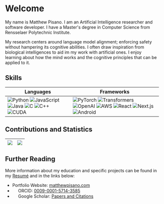 # Welcome


My name is Matthew Pisano. I am an Artificial Intelligence researcher and software developer. I have a Master's degree in Computer Science from Rensselaer Polytechnic Institute.

My research centers around language model alignment; enforcing safety without hampering its cognitive abilities.  I often draw inspiration from biological intelligences to aid im my work with artificial ones.  I enjoy learning about how the mind works and the cognitive principles that can be applied to it.


## Skills

<div align="center">

| Languages | Frameworks                                                                                                         
|---|--------------------------------------------------------------------------------------------------------------------|
| ![Python][python] ![JavaScript][javascript] ![Java][java] ![C][c] ![C++][cpp] ![CUDA][cuda] | ![PyTorch][pytorch] ![Transformers][transformers] ![OpenAI][openai] ![AWS][aws] ![React][react] ![Next.js][next] ![Android][android] |

</div>

[python]: https://img.shields.io/badge/Python-3c4352?style=flat&logo=python
[javascript]: https://img.shields.io/badge/JavaScript-3c4352?logo=javascript
[java]: https://img.shields.io/badge/Java-3c4352?logo=coffeescript
[c]: https://img.shields.io/badge/C-3c4352?style=flat&logo=c
[cpp]: https://img.shields.io/badge/C%2B%2B-3c4352?style=flat&logo=cplusplus
[cuda]: https://img.shields.io/badge/CUDA-3c4352?style=flat&logo=nvidia


[pytorch]: https://img.shields.io/badge/PyTorch-3c4352?logo=pytorch
[transformers]: https://img.shields.io/badge/🤗_Transformers-3c4352
[openai]: https://img.shields.io/badge/OpenAI-3c4352?logo=openai
[react]: https://img.shields.io/badge/React-3c4352?logo=react
[next]: https://img.shields.io/badge/Next.js-3c4352?logo=next.js
[aws]: https://img.shields.io/badge/AWS-3c4352?logo=amazonaws
[android]: https://img.shields.io/badge/Android-3c4352?logo=android


## Contributions and Statistics

<div align="center">

| ![][profile summary] | ![][language summary] |
|----------------------|-----------------------|

</div>

[profile summary]: https://awesome-github-stats.azurewebsites.net/user-stats/matthew-pisano?cardType=level-alternate&theme=nord
[language summary]: https://github-readme-stats.vercel.app/api/top-langs/?username=matthew-pisano&layout=compact&theme=nord

## Further Reading


More information about my education and specific projects can be found in my [Resumé](https://github.com/matthew-pisano/Resume/blob/master/out/resume.pdf) and in the links below:


* Portfolio Website: [matthewpisano.com](https://matthewpisano.com/)
* <img src="https://orcid.org/assets/icons/favicon.ico" width="15"> ORCID: [0009-0001-5714-3585](https://orcid.org/0009-0001-5714-3585)
* <img src="https://scholar.google.com/favicon.ico" width="15"> Google Scholar: [Papers and Citations](https://scholar.google.com/citations?user=d3yZ9GEAAAAJ)
